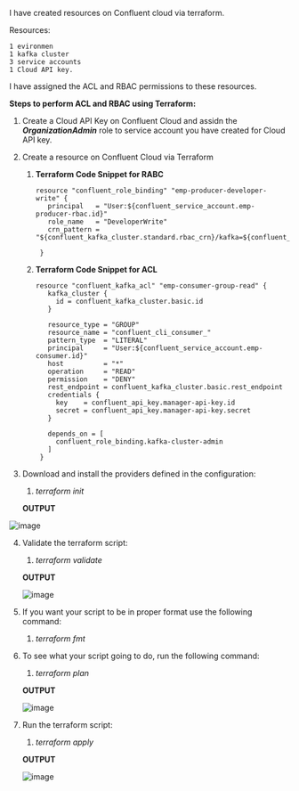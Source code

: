 I have created resources on Confluent cloud via terraform.

Resources:

    1 evironmen
    1 kafka cluster
    3 service accounts
    1 Cloud API key.

I have assigned the ACL and RBAC permissions to these resources.

**Steps to perform ACL and RBAC using Terraform:**

1. Create a Cloud API Key on Confluent Cloud and assidn the **_OrganizationAdmin_** role to service account you have created for Cloud API key.
2. Create a resource on Confluent Cloud via Terraform
    1. **Terraform Code Snippet for RABC**

           resource "confluent_role_binding" "emp-producer-developer-write" {
              principal   = "User:${confluent_service_account.emp-producer-rbac.id}"
              role_name   = "DeveloperWrite"
              crn_pattern = "${confluent_kafka_cluster.standard.rbac_crn}/kafka=${confluent_kafka_cluster.standard.id}/topic=${confluent_kafka_topic.test_rbac.topic_name}"
            
            }
   
    2. **Terraform Code Snippet for ACL**
    
           resource "confluent_kafka_acl" "emp-consumer-group-read" {
              kafka_cluster {
                id = confluent_kafka_cluster.basic.id
              }
            
              resource_type = "GROUP"
              resource_name = "confluent_cli_consumer_"
              pattern_type  = "LITERAL"
              principal     = "User:${confluent_service_account.emp-consumer.id}"
              host          = "*"
              operation     = "READ"
              permission    = "DENY"
              rest_endpoint = confluent_kafka_cluster.basic.rest_endpoint
              credentials {
                key    = confluent_api_key.manager-api-key.id
                secret = confluent_api_key.manager-api-key.secret
              }
            
              depends_on = [
                confluent_role_binding.kafka-cluster-admin
              ]
            }
       
3. Download and install the providers defined in the configuration:
   1. _terraform init_
      
   
   **OUTPUT**

![image](https://github.com/Zeenia2602/terraform/assets/87160157/91436d35-0578-4245-b7ab-d67130efc720)


4. Validate the terraform script:
   1.  _terraform validate_

   **OUTPUT**
   
   ![image](https://github.com/Zeenia2602/terraform/assets/87160157/c055600d-0423-4c74-8e91-2ee9984be5ee)


5. If you want your script to be in proper format use the following command:
   1. _terraform fmt_
   
6. To see what your script going to do, run the following command:
    1. _terraform plan_
   
   **OUTPUT**

   ![image](https://github.com/Zeenia2602/terraform/assets/87160157/63a72af8-f4af-4688-aa72-f9d8167ee205)

 
7. Run the terraform script:
   1. _terraform apply_
    
    **OUTPUT**

    ![image](https://github.com/Zeenia2602/terraform/assets/87160157/0dc510cf-3473-4c00-b814-9da24f6c4e9e)
 
       
